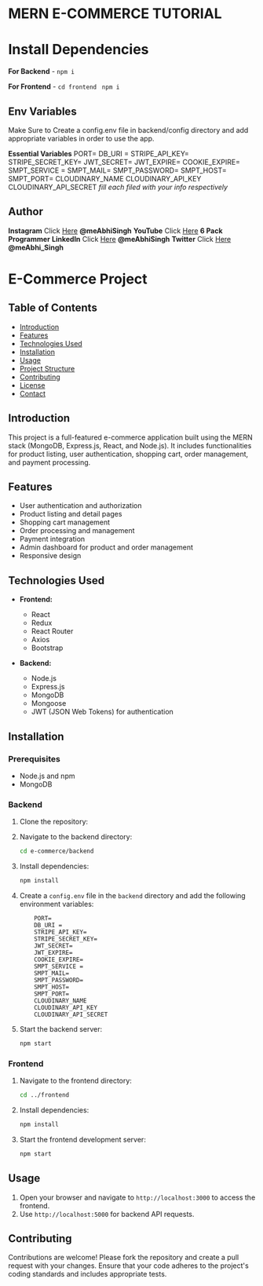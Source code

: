 # MERN E-COMMERCE TUTORIAL

# Install Dependencies

**For Backend** - `npm i`

**For Frontend** - `cd frontend` ` npm i`

## Env Variables

Make Sure to Create a config.env file in backend/config directory and add appropriate variables in order to use the app.

**Essential Variables**
PORT=
DB_URI =
STRIPE_API_KEY=
STRIPE_SECRET_KEY=
JWT_SECRET=
JWT_EXPIRE=
COOKIE_EXPIRE=
SMPT_SERVICE =
SMPT_MAIL=
SMPT_PASSWORD=
SMPT_HOST=
SMPT_PORT=
CLOUDINARY_NAME
CLOUDINARY_API_KEY
CLOUDINARY_API_SECRET
_fill each filed with your info respectively_

## Author

**Instagram** Click [Here](https://www.instagram.com/meabhisingh) **@meAbhiSingh**
**YouTube** Click [Here](https://www.youtube.com/channel/UCO7afj9AUo0zV69pqEYhcjw/) **6 Pack Programmer**
**LinkedIn** Click [Here](https://in.linkedin.com/in/meabhisingh) **@meAbhiSingh**
**Twitter** Click [Here](https://twitter.com/meAbhi_Singh) **@meAbhi_Singh**



# E-Commerce Project

## Table of Contents

- [Introduction](#introduction)
- [Features](#features)
- [Technologies Used](#technologies-used)
- [Installation](#installation)
- [Usage](#usage)
- [Project Structure](#project-structure)
- [Contributing](#contributing)
- [License](#license)
- [Contact](#contact)

## Introduction

This project is a full-featured e-commerce application built using the MERN stack (MongoDB, Express.js, React, and Node.js). It includes functionalities for product listing, user authentication, shopping cart, order management, and payment processing.

## Features

- User authentication and authorization
- Product listing and detail pages
- Shopping cart management
- Order processing and management
- Payment integration
- Admin dashboard for product and order management
- Responsive design

## Technologies Used

- **Frontend:**
  - React
  - Redux
  - React Router
  - Axios
  - Bootstrap

- **Backend:**
  - Node.js
  - Express.js
  - MongoDB
  - Mongoose
  - JWT (JSON Web Tokens) for authentication

## Installation

### Prerequisites

- Node.js and npm
- MongoDB

### Backend

1. Clone the repository:

2. Navigate to the backend directory:

    ```bash
    cd e-commerce/backend
    ```

3. Install dependencies:

    ```bash
    npm install
    ```

4. Create a `config.env` file in the `backend` directory and add the following environment variables:

    ```env
        PORT=
        DB_URI =
        STRIPE_API_KEY=
        STRIPE_SECRET_KEY=
        JWT_SECRET=
        JWT_EXPIRE=
        COOKIE_EXPIRE=
        SMPT_SERVICE =
        SMPT_MAIL=
        SMPT_PASSWORD=
        SMPT_HOST=
        SMPT_PORT=
        CLOUDINARY_NAME
        CLOUDINARY_API_KEY
        CLOUDINARY_API_SECRET
    ```

5. Start the backend server:

    ```bash
    npm start
    ```

### Frontend

1. Navigate to the frontend directory:

    ```bash
    cd ../frontend
    ```

2. Install dependencies:

    ```bash
    npm install
    ```

4. Start the frontend development server:

    ```bash
    npm start
    ```

## Usage

1. Open your browser and navigate to `http://localhost:3000` to access the frontend.
2. Use `http://localhost:5000` for backend API requests.

## Contributing

Contributions are welcome! Please fork the repository and create a pull request with your changes. Ensure that your code adheres to the project's coding standards and includes appropriate tests.
